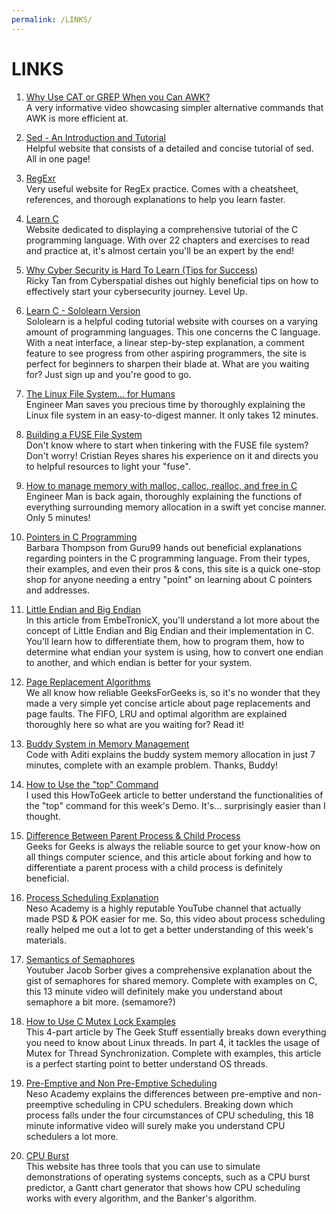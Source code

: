 ```yaml
---
permalink: /LINKS/
---
```


# LINKS

1. [Why Use CAT or GREP When you Can AWK?](https://www.youtube.com/watch?v=8q8DHmA9puw)<br>
A very informative video showcasing simpler alternative commands that AWK is more efficient at.

2. [Sed - An Introduction and Tutorial](https://www.grymoire.com/Unix/Sed.html)<br>
Helpful website that consists of a detailed and concise tutorial of sed. 
All in one page!

3. [RegExr](https://regexr.com/)<br>
Very useful website for RegEx practice.
Comes with a cheatsheet, references, and thorough explanations to help you learn faster.

4. [Learn C](https://www.learn-c.org/)<br>
Website dedicated to displaying a comprehensive tutorial of the C programming language.
With over 22 chapters and exercises to read and practice at, it's almost certain you'll be an expert by the end!

5. [Why Cyber Security is Hard To Learn (Tips for Success)](https://www.youtube.com/watch?v=vI79qT4lcfA)<br>
Ricky Tan from Cyberspatial dishes out highly beneficial tips on how to effectively start your cybersecurity journey.
Level Up.

6. [Learn C - Sololearn Version](https://www.sololearn.com/learning/1089)<br>
Sololearn is a helpful coding tutorial website with courses on a varying amount of programming languages. This one concerns the C language.
With a neat interface, a linear step-by-step explanation, a comment feature to see progress from other aspiring programmers,
the site is perfect for beginners to sharpen their blade at.
What are you waiting for? Just sign up and you're good to go.

7. [The Linux File System... for Humans](https://www.youtube.com/watch?v=UFIoRLqhFpo)<br>
Engineer Man saves you precious time by thoroughly explaining the Linux file system in an easy-to-digest manner.
It only takes 12 minutes.

8. [Building a FUSE File System](https://medium.com/@cris178/building-a-fuse-file-system-ee8f90fd0a2f)<br>
Don't know where to start when tinkering with the FUSE file system? Don't worry!
Cristian Reyes shares his experience on it and directs you to helpful resources to light your "fuse".

9. [How to manage memory with malloc, calloc, realloc, and free in C](https://www.youtube.com/watch?v=lQP4X3odvHE)<br>
Engineer Man is back again, thoroughly explaining the functions of everything surrounding memory allocation in a swift yet concise manner. Only 5 minutes!

10. [Pointers in C Programming](https://www.guru99.com/c-pointers.html)<br>
Barbara Thompson from Guru99 hands out beneficial explanations regarding pointers in the C programming language.
From their types, their examples, and even their pros & cons, this site is a quick one-stop shop for anyone needing a entry "point" on learning about C pointers and addresses.

11. [Little Endian and Big Endian](https://embetronicx.com/tutorials/p_language/c/little-endian-and-big-endian/)<br>
In this article from EmbeTronicX, you'll understand a lot more about the concept of Little Endian and Big Endian and their implementation in C.
You'll learn how to differentiate them, how to program them, how to determine what endian your system is using,  how to convert one endian to another, and which endian is better for your system.

12. [Page Replacement Algorithms](https://www.geeksforgeeks.org/page-replacement-algorithms-in-operating-systems/)<br>
We all know how reliable GeeksForGeeks is, so it's no wonder that they made a very simple yet concise article about page replacements and page faults.
The FIFO, LRU and optimal algorithm are explained thoroughly here so what are you waiting for? Read it!

13. [Buddy System in Memory Management](https://www.youtube.com/watch?v=EBfJMVt_EWk)<br>
Code with Aditi explains the buddy system memory allocation in just 7 minutes, complete with an example problem. Thanks, Buddy!
 
14. [How to Use the "top" Command](https://www.howtogeek.com/668986/how-to-use-the-linux-top-command-and-understand-its-output/)<br>
I used this HowToGeek article to better understand the functionalities of the "top" command for this week's Demo. It's... surprisingly easier than I thought.

15. [Difference Between Parent Process & Child Process](https://www.geeksforgeeks.org/difference-between-process-parent-process-and-child-process/)<br>
Geeks for Geeks is always the reliable source to get your know-how on all things computer science, and this article about forking and how to differentiate a parent process with a child process is definitely beneficial.

16. [Process Scheduling Explanation](https://www.youtube.com/watch?v=2h3eWaPx8SA)<br>
Neso Academy is a highly reputable YouTube channel that actually made PSD & POK easier for me.
So, this video about process scheduling really helped me out a lot to get a better understanding of this week's materials.

17. [Semantics of Semaphores](https://www.youtube.com/watch?v=ukM_zzrIeXs)<br>
Youtuber Jacob Sorber gives a comprehensive explanation about the gist of semaphores for shared memory. 
Complete with examples on C, this 13 minute video will definitely make you understand about semaphore a bit more. (semamore?)

18. [How to Use C Mutex Lock Examples](https://www.thegeekstuff.com/2012/05/c-mutex-examples/)<br>
This 4-part article by The Geek Stuff essentially breaks down everything you need to know about Linux threads. In part 4, it tackles the usage of Mutex for Thread Synchronization.
Complete with examples, this article is a perfect starting point to better understand OS threads. 

19. [Pre-Emptive and Non Pre-Emptive Scheduling](https://www.youtube.com/watch?v=4DhFmL-6SDA)<br>
Neso Academy explains the differences between pre-emptive and non-preemptive scheduling in CPU schedulers. 
Breaking down which process falls under the four circumstances of CPU scheduling, this 18 minute informative video will surely make you understand CPU schedulers a lot more.

20. [CPU Burst](http://cpuburst.com/)<br>
This website has three tools that you can use to simulate demonstrations of operating systems concepts, such as a CPU burst predictor, a Gantt chart generator that shows how CPU scheduling works with every algorithm, and the Banker's algorithm.
